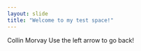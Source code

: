 ```yaml
---
layout: slide
title: "Welcome to my test space!"
---
```

Collin Morvay
Use the left arrow to go back!
